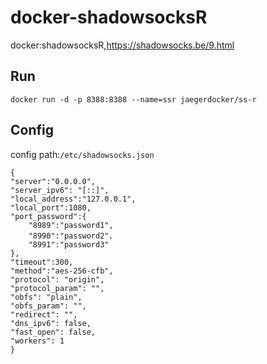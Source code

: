 # docker-shadowsocksR
docker:shadowsocksR,https://shadowsocks.be/9.html

## Run

```shell
docker run -d -p 8388:8388 --name=ssr jaegerdocker/ss-r
```

## Config

config path:`/etc/shadowsocks.json`

```
{
"server":"0.0.0.0",
"server_ipv6": "[::]",
"local_address":"127.0.0.1",
"local_port":1080,
"port_password":{
    "8989":"password1",
    "8990":"password2"，
    "8991":"password3"
},
"timeout":300,
"method":"aes-256-cfb",
"protocol": "origin",
"protocol_param": "",
"obfs": "plain",
"obfs_param": "",
"redirect": "",
"dns_ipv6": false,
"fast_open": false,
"workers": 1
}
```